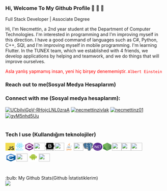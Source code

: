 ### Hi, Welcome To My Github Profile 👋 👋 👋

Full Stack Developer | 	Associate Degree

 Hi, I'm Necmettin, a 2nd year student at the Department of Computer Technologies. I'm interested in programming and I'm improving myself in this direction. I have a good command of languages such as C#, Python, C++, SQl, and I'm improving myself in mobile programming. I'm learning Flutter. In the TUNEX team, which we established with 4 friends, we develop applications by helping and teamwork, and we do things that will improve ourselves.

<font color="red">Asla yanlış yapmamış insan, yeni hiç birşey denememiştir. `Albert Einstein
`  </font>
### Reach out to me(Sosyal Medya Hesaplarım)
<h3 align="left">Connect with me (Sosyal medya hesaplarım):</h3>
<p align="left">
<a href="https://www.youtube.com/channel/UCbjlviGpV-RHojcLNL0zraA" target="blank"><img align="center" src="https://raw.githubusercontent.com/victorferraz/youtube-playlist/main/media/img/youtube.png" alt="UCbjlviGpV-RHojcLNL0zraA" height="45" width="100" /></a>
<a href="https://linkedin.com/in/necmettinzivlak" target="blank"><img align="center" src="https://raw.githubusercontent.com/rahuldkjain/github-profile-readme-generator/master/src/images/icons/Social/linked-in-alt.svg" alt="necmettinzivlak" height="30" width="40" /></a>
<a href="https://instagram.com/necmettinzivlak" target="blank"><img align="center" src="https://raw.githubusercontent.com/rahuldkjain/github-profile-readme-generator/master/src/images/icons/Social/instagram.svg" alt="necmettinz01" height="30" width="40" /></a>
<a href="https://discord.gg/gyM5nhd5Uu" target="blank"><img align="center" src="https://raw.githubusercontent.com/rahuldkjain/github-profile-readme-generator/master/src/images/icons/Social/discord.svg" alt="gyM5nhd5Uu" height="30" width="40" /></a>




[youtube]:https://www.youtube.com/channel/UCbjlviGpV-RHojcLNL0zraA
[twitter]:https://twitter.com/orgk1ll
[linkedin]:https://www.instagram.com/necmettinzivlak
[instagram]:https://www.linkedin.com/in/necmettinzivlak/

<br/>
<br/>


### Tech I use (Kullandığım teknolojiler)

<img align="left" src="https://raw.githubusercontent.com/devicons/devicon/master/icons/javascript/javascript-original.svg" width="30" height="25">
 <img align="left" src="https://raw.githubusercontent.com/devicons/devicon/master/icons/react/react-original-wordmark.svg" width="30" height="25">
<img align="left" src="https://raw.githubusercontent.com/devicons/devicon/master/icons/csharp/csharp-original.svg" width="30" height="25">
<img align="left" src="https://raw.githubusercontent.com/danielcranney/readme-generator/main/public/icons/skills/php-colored.svg" width="35" height="25">
<img align="left" src="https://raw.githubusercontent.com/devicons/devicon/master/icons/bootstrap/bootstrap-plain-wordmark.svg" width="30" height="25">
<img align="left" src="https://raw.githubusercontent.com/danielcranney/readme-generator/main/public/icons/skills/mysql-colored.svg" width="30" height="25">
<img align="left" src="https://raw.githubusercontent.com/github/explore/5b3600551e122a3277c2c5368af2ad5725ffa9a1/topics/java/java.png" width="30" height="25">
<img align="left" src="https://camo.githubusercontent.com/fbfcb9e3dc648adc93bef37c718db16c52f617ad055a26de6dc3c21865c3321d/68747470733a2f2f7777772e766563746f726c6f676f2e7a6f6e652f6c6f676f732f6769742d73636d2f6769742d73636d2d69636f6e2e737667" width="30" height="25">
<img align="left" src="https://raw.githubusercontent.com/github/explore/80688e429a7d4ef2fca1e82350fe8e3517d3494d/topics/postgresql/postgresql.png" width="30" height="25">
<img align="left" src="https://raw.githubusercontent.com/github/explore/80688e429a7d4ef2fca1e82350fe8e3517d3494d/topics/dotnet/dotnet.png" width="30" height="25">
<img align="left" src="https://raw.githubusercontent.com/github/explore/80688e429a7d4ef2fca1e82350fe8e3517d3494d/topics/nodejs/nodejs.png" width="30" height="25">
<img align="left" src="https://raw.githubusercontent.com/danielcranney/readme-generator/main/public/icons/skills/photoshop-colored.svg" width="30" height="25">
<img align="left" src="https://raw.githubusercontent.com/danielcranney/readme-generator/main/public/icons/skills/illustrator-colored.svg" width="30" height="25">
<img align="left" src="https://raw.githubusercontent.com/danielcranney/readme-generator/main/public/icons/skills/html5-colored.svg" width="35" height="25">
 <br>

<br/>
<img align="left" src="https://raw.githubusercontent.com/devicons/devicon/master/icons/c/c-original.svg" width="35" height="25">
<img align="left" src="https://raw.githubusercontent.com/danielcranney/readme-generator/main/public/icons/skills/firebase-colored.svg" width="35" height="25">
<img align="left" src="https://raw.githubusercontent.com/devicons/devicon/master/icons/android/android-original-wordmark.svg" width="35" height="25">
<img align="left" src="https://camo.githubusercontent.com/76ae44a94388e048be2d8f5730d221c844f291162e6c5cdd632b1623a1b859f8/68747470733a2f2f7777772e766563746f726c6f676f2e7a6f6e652f6c6f676f732f6b6f746c696e6c616e672f6b6f746c696e6c616e672d69636f6e2e737667" width="35" height="25">

<br>

<br/>
 <br>

<br/>



<summary> :bulb: My Github Stats(Github İstatistiklerim) </summary>

<img src = "https://github-readme-stats.vercel.app/api?username=Orgk1ll&theme=radical&show_icons=true" >

